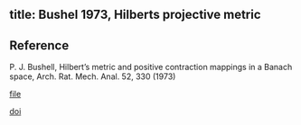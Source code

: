 title: Bushel 1973, Hilberts projective metric 
---

## Reference
P. J. Bushell, Hilbert’s metric and positive contraction mappings in a Banach space, Arch. Rat. Mech. Anal. 52, 330 (1973)


[file](/file.pdf)

[doi](https://doi.org/10.1007/BF00247467) 
